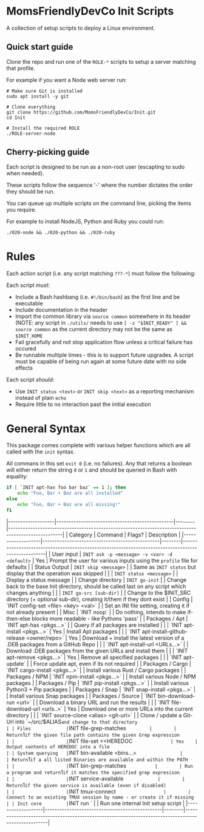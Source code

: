MomsFriendlyDevCo Init Scripts
==============================
A collection of setup scripts to deploy a Linux environment.


Quick start guide
-----------------
Clone the repo and run one of the `ROLE-*` scripts to setup a server matching that profile.

For example if you want a Node web server run:

	# Make sure Git is installed
	sudo apt install -y git

	# Clone everything
	git clone https://github.com/MomsFriendlyDevCo/Init.git
	cd Init

	# Install the required ROLE
	./ROLE-server-node


Cherry-picking guide
--------------------
Each script is designed to be run as a non-root user (escapting to sudo when needed).

These scripts follow the sequence '<run order>-<item>' where the number dictates the order they should be run.

You can queue up multiple scripts on the command line, picking the items you require.

For example to install NodeJS, Python and Ruby you could run:

	./020-node && ./020-python && ./020-ruby


Rules
=====
Each action script (i.e. any script matching `???-*`) must follow the following:

Each script _must_:

* Include a Bash hashbang (i.e. `#!/bin/bash`) as the first line and be executable
* Include documentation in the header
* Import the common library via `source common` somewhere in its header (NOTE: any script in `./utils/` needs to use `[ -z "$INIT_READY" ] && source common` as the current directory may not be the same as `$INIT_HOME`
* Fail gracefully and not stop application flow unless a critical failure has occured
* Be runnable multiple times - this is to support future upgrades. A script must be capable of being run again at some future date with no side effects


Each script _should_:

* Use `INIT status <text>` or `INIT skip <text>` as a reporting mechanism instead of plain `echo`
* Require little to no interaction past the initial execution


General Syntax
==============
This package comes complete with various helper functions which are all called with the `init` syntax.

All commans in this set `exit 0` (i.e. no failures). Any that returns a boolean will either return the string `0` or `1` and should be queried in Bash with equality:

```bash
if [ `INIT apt-has foo bar baz` == 1 ]; then
	echo "Foo, Bar + Baz are all installed"
else
	echo "Foo, Bar + Baz are all missing!"
fi
```


|-------------------|------------------------------------------------|--------|----------------------------------------------------------------------------------------------------|
| Category          | Command                                        | Flags? | Description                                                                                        |
|-------------------|------------------------------------------------|--------|----------------------------------------------------------------------------------------------------|
| User input        | `INIT ask -p <message> -v <var> -d <default>`  | Yes    | Prompt the user for various inputs using the `profile` file for defaults                           |
| Status Output     | `INIT skip <message>`                          |        | Same as `INIT status` but display that the operation was skipped                                   |
|                   | `INIT status <message>`                        |        | Display a status message                                                                           |
| Change directory  | `INIT go-init`                                 |        | Change back to the base Init directory, should be called last on any script which changes anything |
|                   | `INIT go-src [sub-dir]`                        |        | Change to the $INIT_SRC directory (+ optional sub-dir), creating it/them if they dont exist        |
| Config            | `INIT config-set <file> <key> <val>`           |        | Set an INI file setting, creating it if not already present                                        |
| Misc              | `INIT noop`                                    |        | Do nothing, intends to make if-then-else blocks more readable - like Pythons 'pass'                |
| Packages / Apt    | `INIT apt-has <pkgs...>`                       |        | Query if all packages are installed                                                                |
|                   | `INIT apt-install <pkgs...>`                   | Yes    | Install Apt packages                                                                               |
|                   | `INIT apt-install-github-release <owner/repo>` | Yes    | Download + install the latest version of a .DEB packages from a GitHub Repo                        |
|                   | `INIT apt-install-url <URLs...>`               |        | Download .DEB packages from the given URLs and install them                                        |
|                   | `INIT apt-remove <pkgs...>`                    | Yes    | Remove all specified packages                                                                      |
|                   | `INIT apt-update`                              |        | Force update apt, even if its not required                                                         |
| Packages / Cargo  | `INIT cargo-install <pkgs...>`                 |        | Install various Rust / Cargo packages                                                              |
| Packages / NPM    | `INIT npm-install <pkgs...>`                   |        | Install various Node / NPM packages                                                                |
| Packages / Pip    | `INIT pip-install <pkgs...>`                   |        | Install various Python3 + Pip packages                                                             |
| Packages / Snap   | `INIT snap-install <pkgs...>`                  |        | Install various Snap packages                                                                      |
| Packages / Source | `INIT bin-download-run <url>`                  |        | Download a binary URL and run the results                                                          |
|                   | `INIT file-download-url <urls..>`              | Yes    | Download one or more URLs into the current directory                                               |
|                   | `INIT source-clone <alias> <git-url>`          |        | Clone / update a Git-Url into `~/src/$ALIAS` and change to that directory                          |
| Files             | `INIT file-grep-matches <file> <grep>`         |        | Return `1` if the given file path contains the given Grep expression                               |
|                   | `INIT file-set <file> <<HEREDOC`               | Yes    | Output contents of HEREDOC into a file                                                             |
| System querying   | `INIT bin-available <bins...>`                 |        | Return `1` if a all listed Binaries are available and within the PATH                              |
|                   | `INIT bin-grep-matches <cmd> <grep>`           |        | Run a program and return `1` if it matches the specified grep expresison                           |
|                   | `INIT service-available <service>`             |        | Return `1` if the given service is available (even if disabled)                                    |
|                   | `INIT tmux-connect <session>`                  |        | Connect to an existing TMUX session by name - or create it if missing                              |
| Init core         | `INIT run <unit>`                              |        | Run one internal Init setup script                                                                 |
|-------------------|------------------------------------------------|--------|----------------------------------------------------------------------------------------------------|
